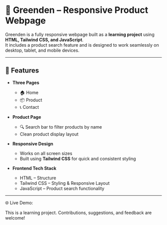 # 🌿 Greenden – Responsive Product Webpage

Greenden is a fully responsive webpage built as a **learning project** using **HTML, Tailwind CSS, and JavaScript**.  
It includes a product search feature and is designed to work seamlessly on desktop, tablet, and mobile devices.

---

## 📌 Features

- **Three Pages**
  - 🏠 Home  
  - 📦 Product  
  - 📞 Contact  

- **Product Page**
  - 🔍 Search bar to filter products by name  
  - Clean product display layout  

- **Responsive Design**
  - Works on all screen sizes  
  - Built using **Tailwind CSS** for quick and consistent styling  

- **Frontend Tech Stack**
  - HTML – Structure  
  - Tailwind CSS – Styling & Responsive Layout  
  - JavaScript – Product search functionality  

---

🌐 Live Demo:

This is a learning project. Contributions, suggestions, and feedback are welcome!

